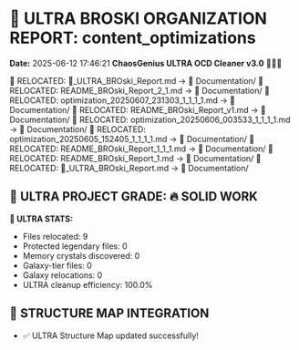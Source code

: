 # 🌌 ULTRA BROSKI ORGANIZATION REPORT: content_optimizations
**Date:** 2025-06-12 17:46:21
**ChaosGenius ULTRA OCD Cleaner v3.0** 🧠💜🌌

📁 RELOCATED: 🌌_ULTRA_BROski_Report.md → 📝 Documentation/
📁 RELOCATED: README_BROski_Report_2_1.md → 📝 Documentation/
📁 RELOCATED: optimization_20250607_231303_1_1_1_1.md → 📝 Documentation/
📁 RELOCATED: README_BROski_Report_v1.md → 📝 Documentation/
📁 RELOCATED: optimization_20250606_003533_1_1_1_1.md → 📝 Documentation/
📁 RELOCATED: optimization_20250605_152405_1_1_1_1.md → 📝 Documentation/
📁 RELOCATED: README_BROski_Report_1_1_1.md → 📝 Documentation/
📁 RELOCATED: README_BROski_Report_1.md → 📝 Documentation/
📁 RELOCATED: 🌌_ULTRA_BROski_Report.md → 📝 Documentation/

## 🌌 ULTRA PROJECT GRADE: 🔥 SOLID WORK
**🧠 ULTRA STATS:**
- Files relocated: 9
- Protected legendary files: 0
- Memory crystals discovered: 0
- Galaxy-tier files: 0
- Galaxy relocations: 0
- ULTRA cleanup efficiency: 100.0%

## 🔄 STRUCTURE MAP INTEGRATION
- ✅ ULTRA Structure Map updated successfully!